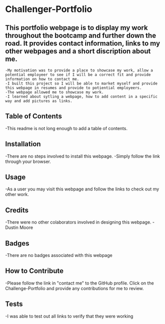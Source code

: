 # Challenger-Portfolio

## This portfolio webpage is to display my work throughout the bootcamp and further down the road. It provides contact information, links to my other webpages and a short discription about me.

    -My motivation was to provide a place to showcase my work, allow a potential employeer to see if I will be a correct fit and provide information on how to contact me.
    -I built this project so I will be able to market myself and provide this webpage in resumes and provide to potiential employeers.
    -The webpage allowed me to showcase my work.
    -I learned about sytling a webpage, how to add content in a specific way and add pictures as links.

## Table of Contents

-This readme is not long enough to add a table of contents.

## Installation

-There are no steps involved to install this webpage.
-Simply follow the link through your browser.

## Usage

-As a user you may visit this webpage and follow the links to check out my other work.

## Credits

-There were no other colaborators involved in designing this webpage.
-Dustin Moore

## Badges

-There are no badges associated with this webpage

## How to Contribute

-Please follow the link in "contact me" to the GitHub profile. Click on the Challenge-Portfolio and provide any contributions for me to review.

## Tests

-I was able to test out all links to verify that they were working

